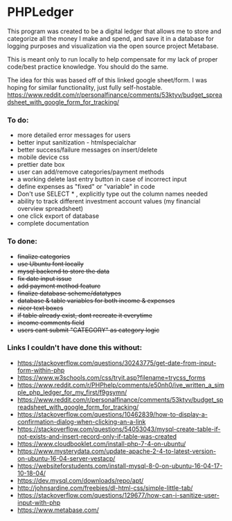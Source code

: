 # PHPLedger

This program was created to be a digital ledger that allows me to store and categorize all the money I make and spend, and save it in a database for logging purposes and visualization via the open source project Metabase. 

This is meant only to run locally to help compensate for my lack of proper code/best practice knowledge. You should do the same.

The idea for this was based off of this linked google sheet/form. I was hoping for similar functionality, just fully self-hostable.
https://www.reddit.com/r/personalfinance/comments/53ktyv/budget_spreadsheet_with_google_form_for_tracking/

### To do:
- more detailed error messages for users
- better input sanitization - htmlspecialchar
- better success/failure messages on insert/delete
- mobile device css
- prettier date box
- user can add/remove categories/payment methods
- a working delete last entry button in case of incorrect input
- define expenses as "fixed" or "variable" in code
- Don't use SELECT * , explicitly type out the column names needed
- ability to track different investment account values (my financial overview spreadsheet)
- one click export of database
- complete documentation

### To done:
- ~~finalize categories~~
- ~~use Ubuntu font locally~~
- ~~mysql backend to store the data~~
- ~~fix date input issue~~
- ~~add payment method feature~~
- ~~finalize database scheme/datatypes~~
- ~~database & table variables for both income & expenses~~
- ~~nicer text boxes~~
- ~~if table already exist, dont recreate it everytime~~
- ~~income comments field~~
- ~~users cant submit "CATEGORY" as category logic~~

### Links I couldn't have done this without:
- https://stackoverflow.com/questions/30243775/get-date-from-input-form-within-php
- https://www.w3schools.com/css/tryit.asp?filename=trycss_forms
- https://www.reddit.com/r/PHPhelp/comments/e50nh0/ive_written_a_simple_php_ledger_for_my_first/f9gsymn/
- https://www.reddit.com/r/personalfinance/comments/53ktyv/budget_spreadsheet_with_google_form_for_tracking/
- https://stackoverflow.com/questions/10462839/how-to-display-a-confirmation-dialog-when-clicking-an-a-link
- https://stackoverflow.com/questions/54053043/mysql-create-table-if-not-exists-and-insert-record-only-if-table-was-created
- https://www.cloudbooklet.com/install-php-7-4-on-ubuntu/
- https://www.mysterydata.com/update-apache-2-4-to-latest-version-on-ubuntu-16-04-server-vestacp/
- https://websiteforstudents.com/install-mysql-8-0-on-ubuntu-16-04-17-10-18-04/
- https://dev.mysql.com/downloads/repo/apt/
- http://johnsardine.com/freebies/dl-html-css/simple-little-tab/
- https://stackoverflow.com/questions/129677/how-can-i-sanitize-user-input-with-php
- https://www.metabase.com/